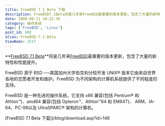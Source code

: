 ```yaml
---
title: FreeBSD 7.1 Beta 下载
description: FreeBSD7.1Beta将是几年来FreeBSD最重要的版本更新，包含了大量的新特性和性能提升。FreeBSD源于BSD──美国加州大学伯克利分校开发UNIX®版本它由来自世界各地的志愿者开发和维护。FreeBSD为不同架构的计算机系统提供了不同程度的支持。
date: 2008-09-11 10:22:38
category: 操作系统
tags: ['FreeBSD', 'Linux']
post_id: 602
alias: FreeBSD-7.1-Beta
ViewNums: 2517
---
```


**[FreeBSD 7.1 Beta](/blog/freebsd-71-beta)**将是几年来[FreeBSD](/tags/FreeBSD)最重要的版本更新，包含了大量的新特性和性能提升。

FreeBSD 源于 BSD ──美国加州大学伯克利分校开发 UNIX® 版本它由来自世界各地的志愿者开发和维护。FreeBSD 为不同架构的计算机系统提供了不同程度的支持。

FreeBSD 是一种先进的操作系统，它支持 x86 兼容(包括 Pentium® 和 Athlon™)、amd64 兼容(包括 Opteron™、Athlon™64 和 EM64T)、 ARM、IA-64、PC-98以及 UltraSPARC® 架构的计算机。

[FreeBSD 7.1 Beta 下载](/blog/download.asp?id=146

